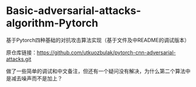 # Basic-adversarial-attacks-algorithm-Pytorch
基于Pytorch四种基础的对抗攻击算法实现（基于文件及中README的调试版本）

原仓库链接：https://github.com/utkuozbulak/pytorch-cnn-adversarial-attacks.git

做了一些简单的调试和中文备注，但还有一个疑问没有解决，为什么第二个算法中是减去噪声而不是加上？
